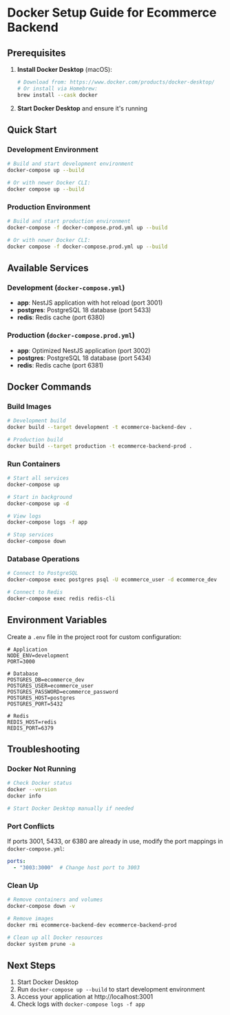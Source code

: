 # Docker Setup Guide for Ecommerce Backend

## Prerequisites

1. **Install Docker Desktop** (macOS):
   ```bash
   # Download from: https://www.docker.com/products/docker-desktop/
   # Or install via Homebrew:
   brew install --cask docker
   ```

2. **Start Docker Desktop** and ensure it's running

## Quick Start

### Development Environment
```bash
# Build and start development environment
docker-compose up --build

# Or with newer Docker CLI:
docker compose up --build
```

### Production Environment
```bash
# Build and start production environment
docker-compose -f docker-compose.prod.yml up --build

# Or with newer Docker CLI:
docker compose -f docker-compose.prod.yml up --build
```

## Available Services

### Development (`docker-compose.yml`)
- **app**: NestJS application with hot reload (port 3001)
- **postgres**: PostgreSQL 18 database (port 5433)
- **redis**: Redis cache (port 6380)

### Production (`docker-compose.prod.yml`)
- **app**: Optimized NestJS application (port 3002)
- **postgres**: PostgreSQL 18 database (port 5434)
- **redis**: Redis cache (port 6381)

## Docker Commands

### Build Images
```bash
# Development build
docker build --target development -t ecommerce-backend-dev .

# Production build
docker build --target production -t ecommerce-backend-prod .
```

### Run Containers
```bash
# Start all services
docker-compose up

# Start in background
docker-compose up -d

# View logs
docker-compose logs -f app

# Stop services
docker-compose down
```

### Database Operations
```bash
# Connect to PostgreSQL
docker-compose exec postgres psql -U ecommerce_user -d ecommerce_dev

# Connect to Redis
docker-compose exec redis redis-cli
```

## Environment Variables

Create a `.env` file in the project root for custom configuration:

```env
# Application
NODE_ENV=development
PORT=3000

# Database
POSTGRES_DB=ecommerce_dev
POSTGRES_USER=ecommerce_user
POSTGRES_PASSWORD=ecommerce_password
POSTGRES_HOST=postgres
POSTGRES_PORT=5432

# Redis
REDIS_HOST=redis
REDIS_PORT=6379
```

## Troubleshooting

### Docker Not Running
```bash
# Check Docker status
docker --version
docker info

# Start Docker Desktop manually if needed
```

### Port Conflicts
If ports 3001, 5433, or 6380 are already in use, modify the port mappings in `docker-compose.yml`:

```yaml
ports:
  - "3003:3000"  # Change host port to 3003
```

### Clean Up
```bash
# Remove containers and volumes
docker-compose down -v

# Remove images
docker rmi ecommerce-backend-dev ecommerce-backend-prod

# Clean up all Docker resources
docker system prune -a
```

## Next Steps

1. Start Docker Desktop
2. Run `docker-compose up --build` to start development environment
3. Access your application at http://localhost:3001
4. Check logs with `docker-compose logs -f app`
